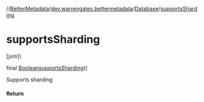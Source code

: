 //[BetterMetadata](../../../index.md)/[dev.warrengates.bettermetadata](../index.md)/[Database](index.md)/[supportsSharding](supports-sharding.md)

# supportsSharding

[jvm]\

final [Boolean](https://docs.oracle.com/javase/8/docs/api/java/lang/Boolean.html)[supportsSharding](supports-sharding.md)()

Supports sharding

#### Return
